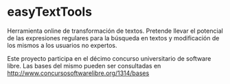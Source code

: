 # easyTextTools
Herramienta online de transformación de textos. Pretende llevar el potencial de las expresiones regulares para la búsqueda en textos y modificación de los mismos a los usuarios no expertos.

Este proyecto participa en el décimo concurso universitario de software libre. Las bases del mismo pueden ser consultadas en http://www.concursosoftwarelibre.org/1314/bases
